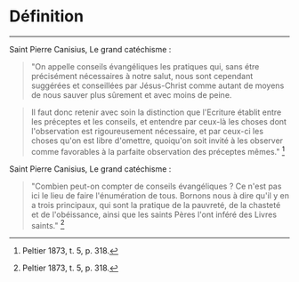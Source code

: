 # Définition

***

Saint Pierre Canisius, Le grand catéchisme :

> "On appelle conseils évangéliques les pratiques qui, sans étre précisément nécessaires à notre salut, nous sont cependant suggérées et conseillées par Jésus-Christ comme autant de moyens de nous sauver plus sûrement et avec moins de peine. 

> Il faut donc retenir avec soin la distinction que l'Ecriture établit entre les préceptes et les conseils, et entendre par ceux-là les choses dont l'observation est rigoureusement nécessaire, et par ceux-ci les choses qu'on est libre d'omettre, quoiqu'on soit invité à les observer comme favorables à la parfaite observation des préceptes mêmes." [^1]

[^1]: Peltier 1873, t. 5, p. 318.

Saint Pierre Canisius, Le grand catéchisme :

> "Combien peut-on compter de conseils évangéliques ? Ce n'est pas ici le lieu de faire l'énumération de tous. Bornons nous à dire qu'il y en a trois principaux, qui sont la pratique de la pauvreté, de la chasteté et de l'obéissance, ainsi que les saints Pères l'ont inféré des Livres saints." [^1]

[^1]: Peltier 1873, t. 5, pp. 329-330.
